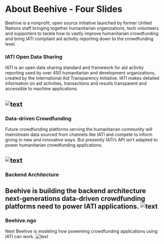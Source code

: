 # About Beehive - Four Slides
Beehive is a nonprofit, open source initiative launched by former United Nations staff bringing together humanitarian organizations, tech volunteers and supporters to tackle how to vastly improve humanitarian crowdfunding and bring IATI compliant aid activity reporting down to the crowdfunding level.
### IATI Open Data Sharing
IATI is an open data sharing standard and framework for aid activity reporting used by over 450 humanitarian and development organizations, created by the International Aid Transparency Initiative. IATI makes detailed information on aid activities, transactions and results transparent and accessible to machine applications.

![text](https://github.com/BeehiveNGO/Auxiliary/blob/master/slide1c.png)
---
### Data-driven Crowdfunding
Future crowdfunding platforms serving the humanitarian community will mainstream data sourced from channels like IATI and compete to inform giving in new and innovative ways. But presently IATI’s API isn’t adapted to power humanitarian crowdfunding applications.

![text](https://github.com/BeehiveNGO/Auxiliary/blob/master/slide2c.png)
---
### Backend Architecture
Beehive is building the backend architecture next-generations data-driven crowdfunding platforms need to power IATI applications.
![text](https://github.com/BeehiveNGO/Auxiliary/blob/master/slide3c.png)
---
### Beehive.ngo
Next Beehive is modeling how powereing crowdfunding applications using IATI can work.
![text](https://github.com/BeehiveNGO/Auxiliary/blob/master/slide6c.png)

